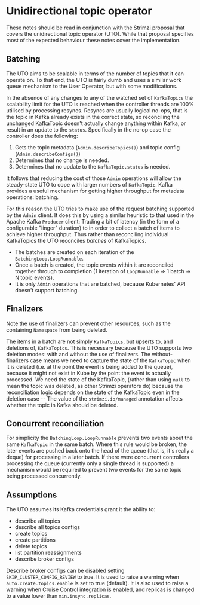 # Unidirectional topic operator

These notes should be read in conjunction with the [Strimzi proposal][proposal] that covers the unidirectional topic operator (UTO).
While that proposal specifies most of the expected behaviour these notes cover the implementation. 

## Batching

The UTO aims to be scalable in terms of the number of topics that it can operate on.
To that end, the UTO is fairly dumb and uses a similar work queue mechanism to the User Operator, but with some modifications.

In the absence of any changes to any of the watched set of `KafkaTopics` the scalability limit for the UTO is reached when
the controller threads are 100% utilised by processing resyncs. 
Resyncs are usually logical no-ops, that is the topic in Kafka already exists in the correct state, so reconciling the unchanged KafkaTopic doesn't actually change anything within Kafka, or result in an update to the `status`. 
Specifically in the no-op case the controller does the following:

1. Gets the topic metadata (`Admin.describeTopics()`) and topic config (`Admin.describeConfigs()`)
2. Determines that no change is needed.
3. Determines that no update to the `KafkaTopic.status` is needed.

It follows that reducing the cost of those `Admin` operations will allow the steady-state UTO to cope with larger numbers of `KafkaTopic`. 
Kafka provides a useful mechanism for getting higher throughput for metadata operations: batching.

For this reason the UTO tries to make use of the request batching supported by the `Admin` client.
It does this by using a similar heuristic to that used in the Apache Kafka `Producer` client: Trading a bit of latency (in the form of a configurable "linger" duration) to in order to collect a batch of items to achieve higher throughput.
Thus rather than reconciling individual KafkaTopics the UTO reconciles _batches_ of KafkaTopics. 
* The batches are created on each iteration of the `BatchingLoop.LoopRunnable`.
* Once a batch is created, the topic events within it are reconciled together through to completion (1 iteration of `LoopRunnable` => 1 batch => N topic events).
* It is only `Admin` operations that are batched, because Kubernetes' API doesn't support batching.

## Finalizers

Note the use of finalizers can prevent other resources, such as the containing `Namespace` from being deleted.

The items in a batch are not simply `KafkaTopics`, but upserts to, and deletions of, `KafkaTopics`.
This is necessary because the UTO supports two deletion modes: with and without the use of finalizers.
The without-finalizers case means we need to capture the state of the `KafkaTopic` when it is deleted (i.e. at the point the event is being added to the queue), because it might not exist in Kube by the point the event is actually processed.
We need the state of the KafkaTopic, (rather than using `null` to mean the topic was deleted, as other Strimzi operators do) because the reconciliation logic depends on the state of the KafkaTopic even in the deletion case -- The value of the `strimzi.io/managed` annotation affects whether the topic in Kafka should be deleted.

## Concurrent reconciliation

For simplicity the `BatchingLoop.LoopRunnable` prevents two events about the same `KafkaTopic` in the same batch.
Where this rule would be broken, the later events are pushed back onto the head of the queue (that is, it's really a deque) for processing in a later batch.
If there were concurrent controllers processing the queue (currently only a single thread is supported) a mechanism would be required to prevent two events for the same topic being processed concurrently.

## Assumptions

The UTO assumes its Kafka credentials grant it the ability to:

* describe all topics
* describe all topics configs
* create topics
* create partitions
* delete topics
* list partition reassignments
* describe broker configs

Describe broker configs can be disabled setting `SKIP_CLUSTER_CONFIG_REVIEW` to true.
It is used to raise a warning when `auto.create.topics.enable` is set to true (default).
It is also used to raise a warning when Cruise Control integration is enabled, and replicas is changed to a value lower than `min.insync.replicas`.

[proposal]: https://github.com/strimzi/proposals/blob/main/051-unidirectional-topic-operator.md
